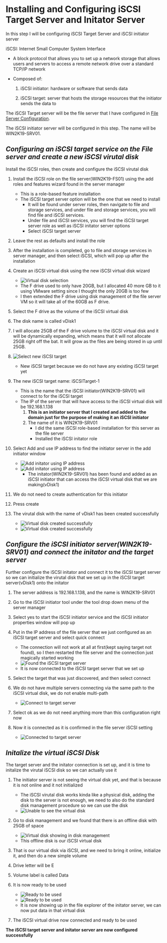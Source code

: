 # Installing and Configuring iSCSI Target Server and Initator Server

In this step I will be configuring iSCSI Target Server and iSCSI initiator server 

iSCSI: Internet Small Computer System Interface

- A block protocol that allows you to set up a network storage that allows users and servers to access a remote network drive over a standard TCP/IP network

- Composed of: 
    1.	iSCSI initiator: hardware or software that sends data

    2.	iSCSI target: server that hosts the storage resources that the initiator sends the data to

The iSCSI Target server will be the file server that I have configured in [File Server Configuration](../step_7/README.md "File server configuration").

The iSCSI initiator server will be configured in this step. The name will be WIN2K19-SRV01.




## *Configuring an iSCSI target service on the File server and create a new iSCSI virutal disk*

Install the iSCSI roles, then create and configure the iSCSI virutal disk

1.	Install the iSCSI role on the file server(WIN2K19-FS01) using the add roles and features wizard found in the server manager
    - 	This is a role-based feature installation
    -	The iSCSI target server option will be the one that we need to install
        -	It will be found under server roles, then navigate to file and storage services, and under file and storage services, you will find file and iSCSI services. 
        -	Under file and iSCSI services, you will find the iSCSI target server role as well as iSCSI initator server options
        - Select iSCSI target server

2.	Leave the rest as defaults and install the role

3.	After the installation is completed, go to file and storage services in server manager, and then select iSCSI, which will pop up after the installation

4.	Create an iSCSI virtual disk using the new iSCSI virtual disk wizard

    - ![Virtual disk selection](img/virtual_disk.png "Virtual disk selection")
    -	The F drive used to only have 20GB, but I allocated 40 more GB to it using VMware setting since I thought the only 20GB is too few
    -	I then extended the F drive using disk management of the file server VM so it will take all of the 60GB as F drive. 
5.	Select the F drive as the volume of the iSCSI virtual disk

6. 	The disk name is called vDisk1

7.	I will allocate 25GB of the F drive volume to the iSCSI virtual disk and it will be dynamically expanding, which means that it will not allocate 25GB right off the bat. It will grow as the files are being stored in up until 25GB.

8. ![Select new iSCSI target](img/virutal_disk2.png "select new iSCSI target")
    -	New iSCSI target because we do not have any existing iSCSI target yet

9. The new iSCSI target name: iSCSITarget-1
    - This is the name that the iSCSI initiator(WIN2K19-SRV01) will connect to for the iSCSI target
    - The IP of the server that will have access to the iSCSI virtual disk will be 192.168.1.138
        1.	**This is an initiator server that I created and added to the domain just for the purpose of making it an iSCSI initiator**
        2. The name of it is WIN2K19-SRV01
            - I did the same iSCSI role-based installation for this server as the file server
            - Installed the iSCSI initator role 

10. Select Add and use IP address to find the initiator server in the add initiator window
    - ![Add initator using IP address](img/initiator.png "Add initator using IP address")
    - ![Add initator using IP address](img/initiator2.png "Add initator using IP address")
        - The initator(WIN2K19-SRV01) has been found and added as an iSCSI initiator that can access the iSCSI virtual disk that we are making(vDisk1)

11.	We do not need to create authentication for this initiator

12.	Press create

13. The virutal disk with the name of vDisk1 has been created successfully
    - ![Virtual disk created successfully](img/virtual_disk3.png "Virtual disk created successfully")
    - ![Virtual disk created successfully](img/virtual_disk4.png "Virtual disk created successfully")



## *Configure the iSCSI initiator server(WIN2K19-SRV01) and connect the initator and the target server*

Further configure the iSCSI initator and connect it to the iSCSI target server so we can initialize the virutal disk that we set up in the iSCSI target server(vDisk1) onto the initator

1.	The server address is 192.168.1.138, and the name is WIN2K19-SRV01

2.	Go to the iSCSI initiator tool under the tool drop down menu of the server manager

3.	Select yes to start the iSCSI initiator service and the iSCSI initiator properties window will pop up

4.	Put in the IP address of the file server that we just configured as an iSCSI target server and select quick connect
    - The connection will not work at all at first(kept saying target not found), so I then restarted the file server and the connection just magically started working
    - ![Found the iSCSI target server](img/initiator3.png "Found the iSCSI target server")
    - It is now connected to the iSCSI target server that we set up 

5.	Select the target that was just discovered, and then select connect

6.	We do not have multiple servers connecting via the same path to the iSCSI virtual disk, we do not enable multi-path
    - ![Connect to target server](img/connect_to_target.png "Finalizing connectiong to iSCSI target server")

7.	Select ok as we do not need anything more than this configuration right now

8.	Now it is connected as it is confirmed in the file server iSCSI setting
    - ![Connected to target server](img/connected.png "The connection between iSCSI initator to the iSCSI target server was successful")


## *Initalize the virtual iSCSI Disk*

The target server and the initator connection is set up, and it is time to initalize the virutal iSCSI disk so we can actually use it

1.	The initiator server is not seeing the virtual disk yet, and that is because it is not online and it not initialized
    - The iSCSI virutal disk works kinda like a physical disk, adding the disk to the server is not enough, we need to also do the standard disk management procedure so we can use the disk
    - ![Unable to see the virtual disk](img/virtual_disk5.png "Unable to see the virtual disk in the file explorer of the initator server(WIN2K19-SRV01)")

2. Go to disk management and we found that there is an offline disk with 25GB of space
    - ![Virtual disk showing in disk management](img/virtual_disk_6.png "Virtual disk showing in disk management")
    - This offline disk is our iSCSI virtual disk

3. That is our virtual disk via iSCSI, and we need to bring it online, initialize it, and then do a new simple volume

4.	Drive letter will be E

5.	Volume label is called Data

6.	It is now ready to be used
    - ![Ready to be used](img/virtual_disk_7.png "Virtual disk showing ready to be used after doing the disk management procedure")
    - ![Ready to be used](img/virtual_disk_8.png "Virtual disk showing ready to be used after doing the disk management procedure")
    - It is now showing up in the file explorer of the initator server, we can now put data in that virtual disk

7.	The iSCSI virtual drive now connected and ready to be used




**The iSCSI target server and initator server are now configured successfully**